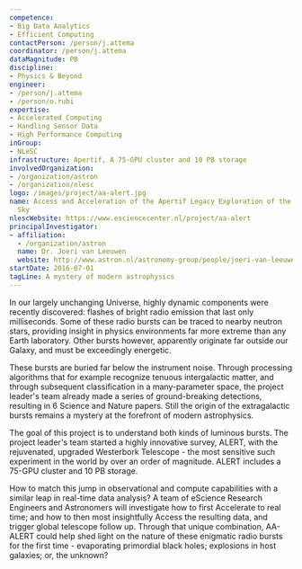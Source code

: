 ```yaml
---
competence:
- Big Data Analytics
- Efficient Computing
contactPerson: /person/j.attema
coordinator: /person/j.attema
dataMagnitude: PB
discipline:
- Physics & Beyond
engineer:
- /person/j.attema
- /person/o.rubi
expertise:
- Accelerated Computing
- Handling Sensor Data
- High Performance Computing
inGroup:
- NLeSC
infrastructure: Apertif, A 75-GPU cluster and 10 PB storage
involvedOrganization:
- /organization/astron
- /organization/nlesc
logo: /images/project/aa-alert.jpg
name: Access and Acceleration of the Apertif Legacy Exploration of the Radio Transient
  Sky
nlescWebsite: https://www.esciencecenter.nl/project/aa-alert
principalInvestigator:
- affiliation:
  - /organization/astron
  name: Dr. Joeri van Leeuwen
  website: http://www.astron.nl/astronomy-group/people/joeri-van-leeuwen/joeri-van-leeuwen
startDate: 2016-07-01
tagLine: A mystery of modern astrophysics
---
```

In our largely unchanging Universe, highly dynamic components were
recently discovered: flashes of bright radio emission that last only
milliseconds. Some of these radio bursts can be traced to nearby
neutron stars, providing insight in physics environments far more
extreme than any Earth laboratory. Other bursts however, apparently
originate far outside our Galaxy, and must be exceedingly energetic.

These bursts are buried far below the instrument noise. Through
processing algorithms that for example recognize tenuous intergalactic
matter, and through subsequent classification in a many-parameter
space, the project leader's team already made a series of
ground-breaking detections, resulting in 6 Science and Nature
papers. Still the origin of the extragalactic bursts remains a mystery
at the forefront of modern astrophysics.

The goal of this project is to understand both kinds of luminous
bursts. The project leader's team started a highly innovative survey,
ALERT, with the rejuvenated, upgraded Westerbork Telescope - the most
sensitive such experiment in the world by over an order of
magnitude. ALERT includes a 75-GPU cluster and 10 PB storage.

How to match this jump in observational and compute capabilities with
a similar leap in real-time data analysis? A team of eScience Research
Engineers and Astronomers will investigate how to first Accelerate to
real time; and how to then most insightfully Access the resulting
data, and trigger global telescope follow up. Through that unique
combination, AA-ALERT could help shed light on the nature of these
enigmatic radio bursts for the first time - evaporating primordial
black holes; explosions in host galaxies; or, the unknown?
